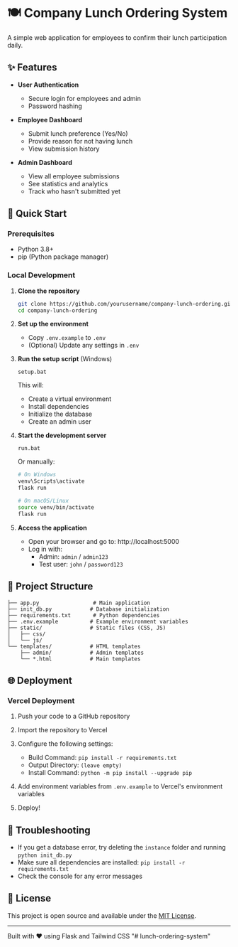 # 🍽️ Company Lunch Ordering System

A simple web application for employees to confirm their lunch participation daily.

## ✨ Features

- **User Authentication**
  - Secure login for employees and admin
  - Password hashing

- **Employee Dashboard**
  - Submit lunch preference (Yes/No)
  - Provide reason for not having lunch
  - View submission history

- **Admin Dashboard**
  - View all employee submissions
  - See statistics and analytics
  - Track who hasn't submitted yet

## 🚀 Quick Start

### Prerequisites
- Python 3.8+
- pip (Python package manager)

### Local Development

1. **Clone the repository**
   ```bash
   git clone https://github.com/yourusername/company-lunch-ordering.git
   cd company-lunch-ordering
   ```

2. **Set up the environment**
   - Copy `.env.example` to `.env`
   - (Optional) Update any settings in `.env`

3. **Run the setup script** (Windows)
   ```
   setup.bat
   ```
   This will:
   - Create a virtual environment
   - Install dependencies
   - Initialize the database
   - Create an admin user

4. **Start the development server**
   ```
   run.bat
   ```
   Or manually:
   ```bash
   # On Windows
   venv\Scripts\activate
   flask run
   
   # On macOS/Linux
   source venv/bin/activate
   flask run
   ```

5. **Access the application**
   - Open your browser and go to: http://localhost:5000
   - Log in with:
     - Admin: `admin` / `admin123`
     - Test user: `john` / `password123`

## 📂 Project Structure

```
├── app.py                 # Main application
├── init_db.py            # Database initialization
├── requirements.txt       # Python dependencies
├── .env.example          # Example environment variables
├── static/               # Static files (CSS, JS)
│   ├── css/
│   └── js/
└── templates/            # HTML templates
    ├── admin/            # Admin templates
    └── *.html            # Main templates
```

## 🌐 Deployment

### Vercel Deployment

1. Push your code to a GitHub repository
2. Import the repository to Vercel
3. Configure the following settings:
   - Build Command: `pip install -r requirements.txt`
   - Output Directory: `(leave empty)`
   - Install Command: `python -m pip install --upgrade pip`

4. Add environment variables from `.env.example` to Vercel's environment variables

5. Deploy!

## 🔧 Troubleshooting

- If you get a database error, try deleting the `instance` folder and running `python init_db.py`
- Make sure all dependencies are installed: `pip install -r requirements.txt`
- Check the console for any error messages

## 📝 License

This project is open source and available under the [MIT License](LICENSE).

---

Built with ❤️ using Flask and Tailwind CSS
"# lunch-ordering-system" 
